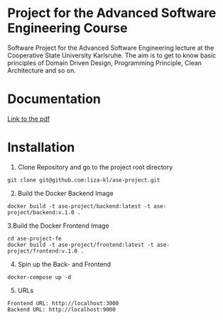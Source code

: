 # Project for the Advanced Software Engineering Course
Software Project for the Advanced Software Engineering lecture at the Cooperative State University Karlsruhe. The aim is to get to know basic principles of Domain Driven Design, Programming Principle, Clean Architecture and so on.

# Documentation

[Link to the pdf](https://github.com/liza-kl/ase-project/blob/main/doc/ASE_Documentation.pdf)
# Installation

1. Clone Repository and go to the project root directory
```
git clone git@github.com:liza-kl/ase-project.git 
```

2. Build the Docker Backend Image 
```
docker build -t ase-project/backend:latest -t ase-project/backend:v.1.0 . 
```
3.Build the Docker Frontend Image 
```
cd ase-project-fe 
docker build -t ase-project/frontend:latest -t ase-project/frontend:v.1.0 .
```
4. Spin up the Back- and Frontend
```
docker-compose up -d 
```
5. URLs

```
Frontend URL: http://localhost:3000
Backend URL: http://localhost:9000
```




